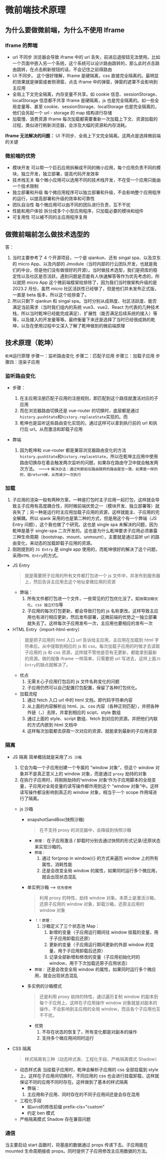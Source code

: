 # 微前端技术原理

## 为什么要做微前端，为什么不使用 Iframe

### Iframe 的弊端

- url 不同步
  浏览器会导致 iframe 中的 url 丢失，前进后退按钮无法使用。比如一个页面中嵌入另一个系统，这个系统可以设计路由跳转的，那么此时点击路由跳转，在点击刷新按钮的话，不会记住之前得路由
- UI 不同步。
  这个很好理解，Iframe 是硬隔离，css 直接完全隔离的。最明显的效果就是弹窗或者侧滑窗，点击 iframe 中的弹窗，弹窗的遮罩不会影响到主应用
- 全局上下文完全隔离，内存变量不共享。如 cookie 信息、sessionStorage、localStorage 信息都不共享
  Iframe 是硬隔离，js 也是完全隔离的。如一些全局变量等、甚至 cookie、sessionStorage、localStorage 也是完全隔离的，他们会另起一个 url - storage 的 map 结构进行存储
- 加载慢、浪费资源
  iframe 每次加载都需要重新一次加载上下文、资源加载的过程，类似进行刷新浏览器，会涉及大幅的资源和内存消耗。

**Iframe 无法解决的问题：** UI 不同步、全局上下文完全隔离。这两点是选择微前端的关键

### 微前端的优势

- 模块开发
  可以帮一个巨石应用拆解成不同的微小应用，每个应用负责不同的模块，独立开发，独立部署，提高代码开发效率
- 技术栈无关
  每个微小应用可以选用不同的技术栈开发，不在受一个应用只能由一个技术限制
- 独立部署和升级
  每个微应用程序可以独立部署和升级，不会影响整个应用程序的运行，以提高部署和升级的效率和可靠性
- 团队自治性
  每个微应用可以由不同的团队进行负责，互不干扰
- 性能和用户体验
  拆分成多个小型应用程序，只加载必要的模块和组件
- 可复用性
  可以被不同的主应用程序复用

## 做微前端前怎么做技术选型的

答：

1. 当时主要参考了 4 个开源项目，一个是 qiankun、还有 singal spa、以及京东的 micro App、以及内部的 Jmodule（当时内部的行云团队开发，也就是我们的中台，但是他们没有做很好的开源）。当时做技术选型，我们是把库的稳定性以及社区是否活跃，遇到问题是否能有人快速解答等作为优先考虑的，所以就把 micro App 这个微前端框架给排除了，因为我们当时做架构升级的是 2023.2 月份，虽然 micro 社区活跃性已经够了，但是他们并未发布正式版，一直是 beta 版本，所以这个给排查了。
2. 所以只剩下 qiankun 和 singal spa。当时分别从成熟度、社区活跃度、能否满足当前需求（当时我们组内的系统 vue3、vue2、React 为代表的几种技术栈，所以当时乾坤已经能完成满足）、扩展性（能否满足后续系统的接入）等等，以及接入的开发量等等。最终衡量下来还是选择了当时已经很成熟的乾坤，以及在使用过程中又深入了解了乾坤做到的微前端原理

## 技术原理（乾坤）

`乾坤`运行原理
步骤一：监听路由变化
步骤二：匹配子应用
步骤三：加载子应用
步骤四：渲染子应用

### 监听路由变化

- 步骤：

  1. 在主应用注册匹配子应用的注册规则，即匹配到这个路径就激活对应的子应用
  2. 而在浏览器路由切换还是 vue-router 的切换时，底层都是通过`history.pushState`和`history.replaceState`实现的。而
  3. 乾坤也是监听这些路由变化实现的，通过这样可以拿到执行前的 url 和执行后 url。从而激活和卸载子应用

- 弊端
  1. 因为乾坤和 vue-router 都是兼容浏览器路由变化的方法`history.pushState`和`history.replaceState`，所以在乾坤主应用中使用路由切换存在着会触发两次监听的问题，如果存在路由守卫中就会触发两次方法。 ---> `解决办法：通过判断前后路由跳转的路由是否一致，如果是一样的的，就return掉，从而减少一次执行`

### 加载

1. 子应用的渲染一般有两种方案，一种是打包时主子应用一起打包，这样就会导致主子应用有高度耦合性，同时微前端优势之一（模块开发、独立部署等）就丧失了；另一种是运行时主应用加载子应用的资源，这样就能主、子应用的完全解耦。所以 qiank 采用的也是第二种的方式，但是用这个有一个弊端（JS Entry 问题），这个我也做了个研究。这也是 single spa 未解决的问题，因为乾坤是基于 single-spa 二次开发的。这也是为什么乾坤要求子应用必须暴露三种生命周期（bootstrap、mount、unmount），主要就是通过监听 url 的路由变化，来动态的加载卸载子应用的资源。
2. 刚刚提到的 `JS Entry` 是 single app 使用的，而乾坤很好的解决了这个问题，采用`HTML Entry`的方式。

- JS Entry
  > 就是需要把子应用的所有文件都打包进一个 js 文件中，并发布到服务器上，然后告诉主应用去这个地址拿微应用的资源
  - 弊端：
    1. 所有文件都打包进一个文件，一些常见的打包优化没了。如`按需加载优化`、`css 独立打包`等
    2. 子应用的每次打包更新，都会导致打包的 js 名称更改。这样导致主应用也有进行相应更新，然后发布部署，这微前端的优势之一独立部署就失去了。这样每次子应用发布一次，主应用也要相应的发布一次
- HTML Entry（import-html-entry）
  > 就是把子应用的 html 入口 url 告诉给主应用，主应用在加载到 html 字符串后，从中提取到相应的 js 和 css。每次加载子应用的时候才去读取子应用的 js 和 css 资源，这样就不管他是否有无更新，都能拿到最新的资源。做的就像 iframe 一样简单，只需要把 url 写进去，这样上面`JS Entry`的缺点就解决了。
  - 优点
    1. 无需关心子应用打包后的 js 文件名称变化的问题
    2. 子应用仍然可以自己配置打包配置，保留了各种打包优化。
  - 加载流程
    1. 通过 fetch 入口 url 中的 html 文档，即代码字符串内容
    2. 从上面的内容解析出 html、js、css 内容（各种正则匹配），并把各种外链（<script></script>，<style></style>）去除，并拿到相应的 scipt、style 数组
    3. 通过上面的 style、script 数组、fetch 到对应的资源。并把他们内联的方式内嵌到 html 文档中
    4. 这样每次加载都去获取一次对应的资源，就能拿到最新的子应用资源

### 隔离

- JS 隔离
  简单概括就是采用了`JS 沙箱`

  1. 它会为每一个子应用创建一个专属的 “window 对象”，但这个 window 对象并不是真正意义上的 window 对象，而是通过 `proxy` 劫持的对象
  2. 在执行子应用时，将刚刚劫持的‘window 对象’作为子应用脚本的全局变量，子应用对全局变量的读写操作都作用到这个 “window 对象”中。这样读写操作都没影响到真正的 window 对象，相当于一个 scope 作用域进行了隔离。

  - js 沙箱

    - snapshotSandBox(快照沙箱)

      > 在不支持 proxy 的浏览器中，会降级到快照沙箱

      - `原理：`
        在子应用激活 / 卸载时分别去通过快照的形式记录/还原状态来实现沙箱的。
      - `弊端：`
        1. 通过 for(prop in window){} 的方式来遍历 window 上的所有属性，消耗性能
        2. 还是会改变全局 window 的属性，如果同时运行多个微应用，就会出现状态混乱

    - 单实例沙箱 --> `优先使用`
      > 利用 proxy 的特性，劫持 window 对象。本质上是激活沙箱，还原子应用的 window 对象，卸载沙箱，还原主应用的 window 对象
      - `！！原理：`
        1. 沙箱定义了三个状态池 Map：
           1. 新增的变量（子应用运行期间往 window 挂载的变量，用于子应用卸载后还原）
           2. 更新的变量（子应用运行期间更新的外部 window 的变量，用于子应用卸载后还原）
           3. 记录全部新增和修改的变量（子应用初始化时的 window，用于下次加载还原子应用状态）
      - `弊端：`
        还是会改变全局 window 的属性，如果同时运行多个微应用，就会出现状态混乱
    - 多实例的沙箱模式
      > 还是利用 proxy 劫持的特性，通过遍历复制 window 的副本到每个子应用上。这样在子应用操作 window 对象就是对副本的操作，不会影响到主应用的全局 window，而且各个子应用也互不干扰。
      - 优势
        1. 不存在状态的恢复了，所有变化都是对副本的操作
        2. 支持多个微应用间同时运行

- CSS 隔离
  > 样式隔离有三种（动态样式表、工程化手段、严格隔离模式 Shadow）
  - 动态样式表
    当挂载子应用时，乾坤会解析子应用的 css 全部挂载到 style 上。这样在子应用间切换时，不同应用的 css 也会进行挂载卸载，这样就保证不同的应用不同时存在。这样做到了基本的样式隔离
    - 弊端：
    1. 主应用和子应用、同时存在的不同子应用间还是会存在混用
  - 工程化手段
    - 如`antd`的修改前缀 prefix-cls="custom"
    - 约定 ben 模式
  - 严格隔离模式 Shadow
    存在兼容问题

### 通信

当主要启动 start 函数时，将基座的数据通过 props 传递下去。子应用能在 mounted 生命周期接收 props。同时提供了子应用修改主应用数据的方法。
